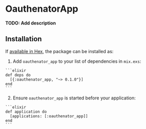 # OauthenatorApp

**TODO: Add description**

## Installation

If [available in Hex](https://hex.pm/docs/publish), the package can be installed as:

  1. Add `oauthenator_app` to your list of dependencies in `mix.exs`:

    ```elixir
    def deps do
      [{:oauthenator_app, "~> 0.1.0"}]
    end
    ```

  2. Ensure `oauthenator_app` is started before your application:

    ```elixir
    def application do
      [applications: [:oauthenator_app]]
    end
    ```

